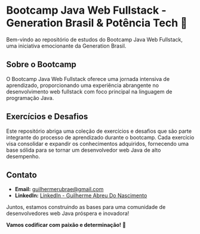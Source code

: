 # Bootcamp Java Web Fullstack - Generation Brasil & Potência Tech 🚀

Bem-vindo ao repositório de estudos do Bootcamp Java Web Fullstack, uma iniciativa emocionante da Generation Brasil.

## Sobre o Bootcamp

O Bootcamp Java Web Fullstack oferece uma jornada intensiva de aprendizado, proporcionando uma experiência abrangente no desenvolvimento web fullstack com foco principal na linguagem de programação Java.

## Exercícios e Desafios

Este repositório abriga uma coleção de exercícios e desafios que são parte integrante do processo de aprendizado durante o bootcamp. Cada exercício visa consolidar e expandir os conhecimentos adquiridos, fornecendo uma base sólida para se tornar um desenvolvedor web Java de alto desempenho.

## Contato

- **Email:** guilhermerubrae@gmail.com
- **LinkedIn:** [LinkedIn - Guilherme Abreu Do Nascimento](https://www.linkedin.com/in/guilhermerubrae/)

Juntos, estamos construindo as bases para uma comunidade de desenvolvedores web Java próspera e inovadora!

**Vamos codificar com paixão e determinação! 🚀**
